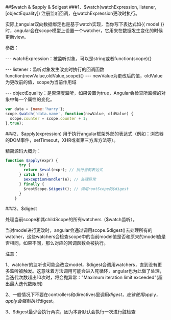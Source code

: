 ##$watch & $apply & $digest
###1、$watch(watchExpression, listener, [objectEquality])
注册监听回调，在watchExpression更改时执行。

实际上angular双向数据绑定也是基于watch实现，当你写下表达式如{{ model }}时，angular会在scope模型上设置一个watcher，它用来在数据发生变化的时候更新view。

参数：

--- watchExpression：被监听对象，可以是string或者function(scope){}

--- listener：监听对象发生改变时执行的回调函数function(newValue,oldValue,scope){} ---
newValue为更改后的值，oldValue为更改前的值，scope为当前作用域

--- objectEquality：是否深度监听，如果设置为true，Angular会检查所监控的对象中每一个属性的变化。

```js
var data = {name:'harry'};
scope.$watch('data.name', function(newValue, oldValue) {
  scope.counter = scope.counter + 1;
},true);
```
###2、$apply(expression)
用于执行angular框架外部的表达式（例如：浏览器的DOM事件，setTimeout，XHR或者第三方库方法等）。

精简源码大概为：

```js
function $apply(expr) {
      try {
        return $eval(expr); // 执行当前表达式
      } catch (e) {
        $exceptionHandler(e); // 处理异常
      } finally {
        $rootScope.$digest(); // 调用rootScope的$digest
      }
    }
```


###3、$digest

处理当前scope和其childScope的所有watchers（$watch监听）。

当对model进行更改时，angular会通过调用scope.$digest()去处理所有的watcher，这些watchers会检查scope中的当前model值是否和原来的model值是否相同，如果不同，那么对应的回调函数会被执行。

注意：

1、watcher的监听也可能会改变model，$digest会调用watchers，直到没有更多监听被触发。这意味着方法调用可能会进入死循环，angular也为此做了处理，当迭代次数超出10次时，将会抛异常："Maximum iteration limit exceeded"(超出最大迭代数限制)

2、一般情况下不要在controllers和directives里调用$digest，应该使用$apply，$apply会强制执行$digest。

3、$digest最少会执行两次，因为本身默认会执行一次进行脏检查
